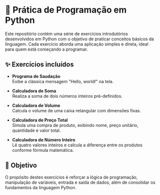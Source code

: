 # 🐍 Prática de Programação em Python

Este repositório contém uma série de exercícios introdutórios desenvolvidos em Python com o objetivo de praticar conceitos básicos da linguagem. Cada exercício aborda uma aplicação simples e direta, ideal para quem está começando a programar.

## ✨ Exercícios incluídos

- **Programa de Saudação**  
  Exibe a clássica mensagem "Hello, world!" na tela.

- **Calculadora de Soma**  
  Realiza a soma de dois números inteiros pré-definidos.

- **Calculadora de Volume**  
  Calcula o volume de uma caixa retangular com dimensões fixas.

- **Calculadora de Preço Total**  
  Simula uma compra de produto, exibindo nome, preço unitário, quantidade e valor total.

- **Calculadora de Número Inteiro**  
  Lê quatro valores inteiros e calcula a diferença entre os produtos conforme fórmula matemática.

## 🚀 Objetivo

O propósito destes exercícios é reforçar a lógica de programação, manipulação de variáveis, entrada e saída de dados, além de consolidar os fundamentos da linguagem Python.
